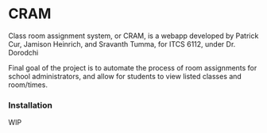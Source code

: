 # CRAM
Class room assignment system, or CRAM, is a webapp developed by Patrick Cur, Jamison Heinrich, and Sravanth Tumma, for ITCS 6112, under Dr. Dorodchi

Final goal of the project is to automate the process of room assignments for school administrators, and allow for students to view listed classes and room/times. 

### Installation
WIP
